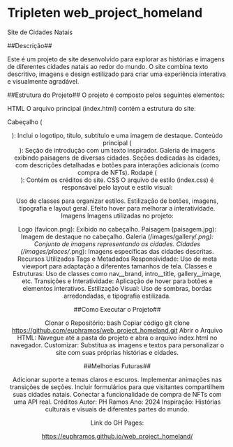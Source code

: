 # Tripleten web_project_homeland

Site de Cidades Natais

##Descrição##

Este é um projeto de site desenvolvido para explorar as histórias e imagens de diferentes cidades natais ao redor do mundo. O site combina texto descritivo, imagens e design estilizado para criar uma experiência interativa e visualmente agradável.

##Estrutura do Projeto##
O projeto é composto pelos seguintes elementos:

HTML
O arquivo principal (index.html) contém a estrutura do site:

Cabeçalho (<header>): Inclui o logotipo, título, subtítulo e uma imagem de destaque.
Conteúdo principal (<main>):
Seção de introdução com um texto inspirador.
Galeria de imagens exibindo paisagens de diversas cidades.
Seções dedicadas às cidades, com descrições detalhadas e botões para interações adicionais (como compra de NFTs).
Rodapé (<footer>): Contém os créditos do site.
CSS
O arquivo de estilo (index.css) é responsável pelo layout e estilo visual:

Uso de classes para organizar estilos.
Estilização de botões, imagens, tipografia e layout geral.
Efeito hover para melhorar a interatividade.
Imagens
Imagens utilizadas no projeto:

Logo (favicon.png): Exibido no cabeçalho.
Paisagem (paisagem.jpg): Imagem de destaque no cabeçalho.
Galeria (/images/gallery/*.png): Conjunto de imagens representando as cidades.
Cidades (/images/places/*.png): Imagens específicas das cidades descritas.
Recursos Utilizados
Tags e Metadados
Responsividade:
Uso de meta viewport para adaptação a diferentes tamanhos de tela.
Classes e Estruturas:
Uso de classes como nav__brand, intro__title, gallery__image, etc.
Transições e Interatividade:
Aplicação de hover para botões e elementos interativos.
Estilização Visual:
Uso de sombras, bordas arredondadas, e tipografia estilizada.

##Como Executar o Projeto##

Clonar o Repositório:
bash
Copiar código
git clone <https://github.com/euphramos/web_project_homeland.git>
Abrir o Arquivo HTML:
Navegue até a pasta do projeto e abra o arquivo index.html no navegador.
Customizar:
Substitua as imagens e textos para personalizar o site com suas próprias histórias e cidades.

##Melhorias Futuras##

Adicionar suporte a temas claros e escuros.
Implementar animações nas transições de seções.
Incluir formulários para que visitantes compartilhem suas cidades natais.
Conectar a funcionalidade de compra de NFTs com uma API real.
Créditos
Autor: PH Ramos
Ano: 2024
Inspiração: Histórias culturais e visuais de diferentes partes do mundo.

Link do GH Pages:

https://euphramos.github.io/web_project_homeland/


